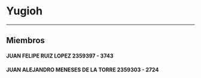 # Yugioh 
---
## Miembros
#### JUAN FELIPE RUIZ LOPEZ  2359397 - 3743
#### JUAN ALEJANDRO MENESES DE LA TORRE  2359303 - 2724
